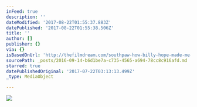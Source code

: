 ```yaml
---
inFeed: true
description: ''
dateModified: '2017-08-22T01:55:37.883Z'
datePublished: '2017-08-22T01:55:38.506Z'
title: ''
author: []
publisher: {}
via: {}
isBasedOnUrl: 'http://thefilmdream.com/southpaw-how-billy-hope-made-me-cry.html'
sourcePath: _posts/2016-09-14-b6d1be7a-c735-4565-a694-78cc8c916afd.md
starred: true
datePublishedOriginal: '2017-07-22T03:13:13.499Z'
_type: MediaObject

---
```

<article style=""><img src="http://thefilmdream.com/image/106806829_scaled_350x519.jpg" /></article>